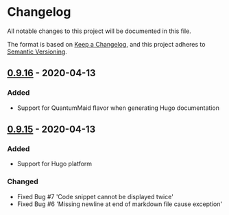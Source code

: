 # Changelog
All notable changes to this project will be documented in this file.

The format is based on [Keep a Changelog](https://keepachangelog.com/en/1.0.0/),
and this project adheres to [Semantic Versioning](https://semver.org/spec/v2.0.0.html).

## [0.9.16](https://search.maven.org/artifact/de.quantummaid/documaid/0.9.16/jar) - 2020-04-13
### Added
- Support for QuantumMaid flavor when generating Hugo documentation

## [0.9.15](https://search.maven.org/artifact/de.quantummaid/documaid/0.9.15/jar) - 2020-04-13
### Added
- Support for Hugo platform
### Changed
- Fixed Bug #7 'Code snippet cannot be displayed twice'
- Fixed Bug #6 'Missing newline at end of markdown file cause exception'
